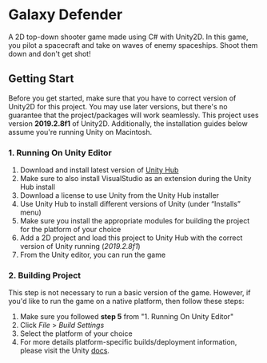 # Galaxy Defender

A 2D top-down shooter game made using C# with Unity2D. In this game, you pilot a spacecraft and take on waves of enemy spaceships. Shoot them down and don't get shot!

## Getting Start

Before you get started, make sure that you have to correct version of Unity2D for this project. You may use later versions, but there's no guarantee that the project/packages will work seamlessly. This project uses version **2019.2.8f1** of Unity2D. Additionally, the installation guides below assume you're running Unity on Macintosh.

### 1. Running On Unity Editor

1. Download and install latest version of [Unity Hub](https://store.unity.com/download)
2. Make sure to also install VisualStudio as an extension during the Unity Hub install
3. Download a license to use Unity from the Unity Hub installer
4. Use Unity Hub to install different versions of Unity (under “Installs” menu)
5. Make sure you install the appropriate modules for building the project for the platform of your choice
6. Add a 2D project and load this project to Unity Hub with the correct  version of Unity running (*2019.2.8f1*)
7. From the Unity editor, you can run the game

### 2. Building Project

This step is not necessary to run a basic version of the game. However, if you'd like to run the game on a native platform, then follow these steps:
  1. Make sure you followed **step 5** from "1. Running On Unity Editor"
  2. Click *File* > *Build Settings*
  3. Select the platform of your choice
  4. For more details platform-specific builds/deployment information, please visit the Unity [docs](https://docs.unity3d.com/Manual/PlatformSpecific.html).

